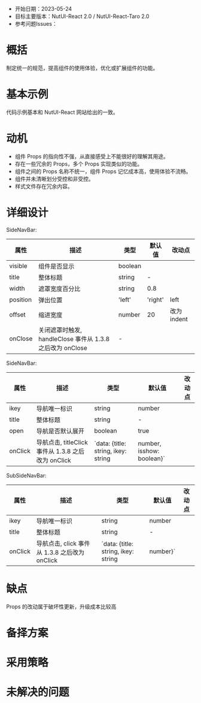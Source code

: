 - 开始日期：2023-05-24
- 目标主要版本：NutUI-React 2.0 / NutUI-React-Taro 2.0
- 参考问题Issues：

# 概括

制定统一的规范，提高组件的使用体验，优化或扩展组件的功能。


# 基本示例

代码示例基本和 NutUI-React 网站给出的一致。


# 动机

- 组件 Props 的指向性不强，从直接感受上不能很好的理解其用途。
- 存在一些冗余的 Props，多个 Props 实现类似的功能。
- 组件之间的 Props 名称不统一，组件 Props 记忆成本高，使用体验不流畅。
- 组件并未清晰划分受控和非受控。
- 样式文件存在冗余内容。


# 详细设计


SideNavBar:

| 属性 | 描述 | 类型 | 默认值 | 改动点 |
| --- | --- | --- | --- | --- |
| visible | 组件是否显示 | boolean |  |  |
| title | 整体标题 | string | - |  |
| width | 遮罩宽度百分比 | string | 0.8 |  |
| position | 弹出位置 | 'left' | 'right' | left |  |
| offset | 缩进宽度 | number | 20 | 改为 indent |
| onClose | 关闭遮罩时触发, handleClose 事件从 1.3.8 之后改为 onClose | - |  |  |

SideNavBar:
    
| 属性 | 描述 | 类型 | 默认值 | 改动点 |
| --- | --- | --- | --- | --- |
| ikey | 导航唯一标识 | string | number |  | 改为 key  功能实现不依赖，可改为 value，描述文案改为每一项的值 @王备  |
| title | 整体标题 | string | - |  |
| open | 导航是否默认展开 | boolean | true |  |
| onClick | 导航点击, titleClick 事件从 1.3.8 之后改为 onClick | `data: {title: string, ikey: string | number, isshow: boolean}` |  |  |

SubSideNavBar:
    
| 属性 | 描述 | 类型 | 默认值 | 改动点 |
| --- | --- | --- | --- | --- |
| ikey | 导航唯一标识 | string | number |  | 改为 key  功能实现不依赖，可改为 value，描述文案改为每一项的值 @王备  |
| title | 整体标题 | string | - |  |
| onClick | 导航点击, click 事件从 1.3.8 之后改为 onClick | `data: {title: string, ikey: string | number}` |  |  |


# 缺点

Props 的改动属于破坏性更新，升级成本比较高

# 备择方案


# 采用策略


# 未解决的问题

